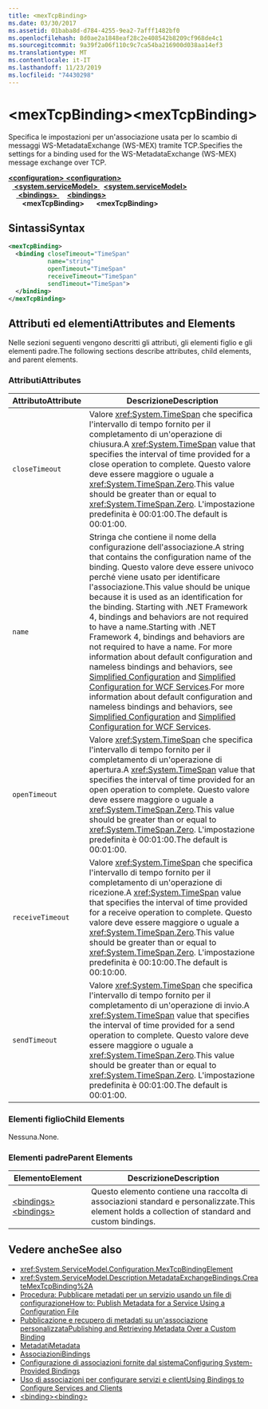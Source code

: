 ```yaml
---
title: <mexTcpBinding>
ms.date: 03/30/2017
ms.assetid: 01baba8d-d784-4255-9ea2-7afff1482bf0
ms.openlocfilehash: 8d0ae2a1848eaf28c2e408542b8209cf968de4c1
ms.sourcegitcommit: 9a39f2a06f110c9c7ca54ba216900d038aa14ef3
ms.translationtype: MT
ms.contentlocale: it-IT
ms.lasthandoff: 11/23/2019
ms.locfileid: "74430298"
---
```

# <a name="mextcpbinding"></a><span data-ttu-id="d39c2-101">\<mexTcpBinding></span><span class="sxs-lookup"><span data-stu-id="d39c2-101">\<mexTcpBinding></span></span>
<span data-ttu-id="d39c2-102">Specifica le impostazioni per un'associazione usata per lo scambio di messaggi WS-MetadataExchange (WS-MEX) tramite TCP.</span><span class="sxs-lookup"><span data-stu-id="d39c2-102">Specifies the settings for a binding used for the WS-MetadataExchange (WS-MEX) message exchange over TCP.</span></span>  
  
<span data-ttu-id="d39c2-103">[ **\<configuration>** ](../configuration-element.md)</span><span class="sxs-lookup"><span data-stu-id="d39c2-103">[**\<configuration>**](../configuration-element.md)</span></span>\
<span data-ttu-id="d39c2-104">&nbsp;&nbsp;[ **\<system.serviceModel>** ](system-servicemodel.md)</span><span class="sxs-lookup"><span data-stu-id="d39c2-104">&nbsp;&nbsp;[**\<system.serviceModel>**](system-servicemodel.md)</span></span>\
<span data-ttu-id="d39c2-105">&nbsp;&nbsp;&nbsp;&nbsp;[ **\<bindings>** ](bindings.md)</span><span class="sxs-lookup"><span data-stu-id="d39c2-105">&nbsp;&nbsp;&nbsp;&nbsp;[**\<bindings>**](bindings.md)</span></span>\
<span data-ttu-id="d39c2-106">&nbsp;&nbsp;&nbsp;&nbsp;&nbsp;&nbsp; **\<mexTcpBinding>**</span><span class="sxs-lookup"><span data-stu-id="d39c2-106">&nbsp;&nbsp;&nbsp;&nbsp;&nbsp;&nbsp;**\<mexTcpBinding>**</span></span>  
  
## <a name="syntax"></a><span data-ttu-id="d39c2-107">Sintassi</span><span class="sxs-lookup"><span data-stu-id="d39c2-107">Syntax</span></span>  
  
```xml  
<mexTcpBinding>
  <binding closeTimeout="TimeSpan"
           name="string"
           openTimeout="TimeSpan"
           receiveTimeout="TimeSpan"
           sendTimeout="TimeSpan">
  </binding>
</mexTcpBinding>
```  
  
## <a name="attributes-and-elements"></a><span data-ttu-id="d39c2-108">Attributi ed elementi</span><span class="sxs-lookup"><span data-stu-id="d39c2-108">Attributes and Elements</span></span>  
 <span data-ttu-id="d39c2-109">Nelle sezioni seguenti vengono descritti gli attributi, gli elementi figlio e gli elementi padre.</span><span class="sxs-lookup"><span data-stu-id="d39c2-109">The following sections describe attributes, child elements, and parent elements.</span></span>  
  
### <a name="attributes"></a><span data-ttu-id="d39c2-110">Attributi</span><span class="sxs-lookup"><span data-stu-id="d39c2-110">Attributes</span></span>  
  
|<span data-ttu-id="d39c2-111">Attributo</span><span class="sxs-lookup"><span data-stu-id="d39c2-111">Attribute</span></span>|<span data-ttu-id="d39c2-112">Descrizione</span><span class="sxs-lookup"><span data-stu-id="d39c2-112">Description</span></span>|  
|---------------|-----------------|  
|`closeTimeout`|<span data-ttu-id="d39c2-113">Valore <xref:System.TimeSpan> che specifica l'intervallo di tempo fornito per il completamento di un'operazione di chiusura.</span><span class="sxs-lookup"><span data-stu-id="d39c2-113">A <xref:System.TimeSpan> value that specifies the interval of time provided for a close operation to complete.</span></span> <span data-ttu-id="d39c2-114">Questo valore deve essere maggiore o uguale a <xref:System.TimeSpan.Zero>.</span><span class="sxs-lookup"><span data-stu-id="d39c2-114">This value should be greater than or equal to <xref:System.TimeSpan.Zero>.</span></span> <span data-ttu-id="d39c2-115">L'impostazione predefinita è 00:01:00.</span><span class="sxs-lookup"><span data-stu-id="d39c2-115">The default is 00:01:00.</span></span>|  
|`name`|<span data-ttu-id="d39c2-116">Stringa che contiene il nome della configurazione dell'associazione.</span><span class="sxs-lookup"><span data-stu-id="d39c2-116">A string that contains the configuration name of the binding.</span></span> <span data-ttu-id="d39c2-117">Questo valore deve essere univoco perché viene usato per identificare l'associazione.</span><span class="sxs-lookup"><span data-stu-id="d39c2-117">This value should be unique because it is used as an identification for the binding.</span></span> <span data-ttu-id="d39c2-118">Starting with .NET Framework 4, bindings and behaviors are not required to have a name.</span><span class="sxs-lookup"><span data-stu-id="d39c2-118">Starting with .NET Framework 4, bindings and behaviors are not required to have a name.</span></span> <span data-ttu-id="d39c2-119">For more information about default configuration and nameless bindings and behaviors, see [Simplified Configuration](../../../wcf/simplified-configuration.md) and [Simplified Configuration for WCF Services](../../../wcf/samples/simplified-configuration-for-wcf-services.md).</span><span class="sxs-lookup"><span data-stu-id="d39c2-119">For more information about default configuration and nameless bindings and behaviors, see [Simplified Configuration](../../../wcf/simplified-configuration.md) and [Simplified Configuration for WCF Services](../../../wcf/samples/simplified-configuration-for-wcf-services.md).</span></span>|  
|`openTimeout`|<span data-ttu-id="d39c2-120">Valore <xref:System.TimeSpan> che specifica l'intervallo di tempo fornito per il completamento di un'operazione di apertura.</span><span class="sxs-lookup"><span data-stu-id="d39c2-120">A <xref:System.TimeSpan> value that specifies the interval of time provided for an open operation to complete.</span></span> <span data-ttu-id="d39c2-121">Questo valore deve essere maggiore o uguale a <xref:System.TimeSpan.Zero>.</span><span class="sxs-lookup"><span data-stu-id="d39c2-121">This value should be greater than or equal to <xref:System.TimeSpan.Zero>.</span></span> <span data-ttu-id="d39c2-122">L'impostazione predefinita è 00:01:00.</span><span class="sxs-lookup"><span data-stu-id="d39c2-122">The default is 00:01:00.</span></span>|  
|`receiveTimeout`|<span data-ttu-id="d39c2-123">Valore <xref:System.TimeSpan> che specifica l'intervallo di tempo fornito per il completamento di un'operazione di ricezione.</span><span class="sxs-lookup"><span data-stu-id="d39c2-123">A <xref:System.TimeSpan> value that specifies the interval of time provided for a receive operation to complete.</span></span> <span data-ttu-id="d39c2-124">Questo valore deve essere maggiore o uguale a <xref:System.TimeSpan.Zero>.</span><span class="sxs-lookup"><span data-stu-id="d39c2-124">This value should be greater than or equal to <xref:System.TimeSpan.Zero>.</span></span> <span data-ttu-id="d39c2-125">L'impostazione predefinita è 00:10:00.</span><span class="sxs-lookup"><span data-stu-id="d39c2-125">The default is 00:10:00.</span></span>|  
|`sendTimeout`|<span data-ttu-id="d39c2-126">Valore <xref:System.TimeSpan> che specifica l'intervallo di tempo fornito per il completamento di un'operazione di invio.</span><span class="sxs-lookup"><span data-stu-id="d39c2-126">A <xref:System.TimeSpan> value that specifies the interval of time provided for a send operation to complete.</span></span> <span data-ttu-id="d39c2-127">Questo valore deve essere maggiore o uguale a <xref:System.TimeSpan.Zero>.</span><span class="sxs-lookup"><span data-stu-id="d39c2-127">This value should be greater than or equal to <xref:System.TimeSpan.Zero>.</span></span> <span data-ttu-id="d39c2-128">L'impostazione predefinita è 00:01:00.</span><span class="sxs-lookup"><span data-stu-id="d39c2-128">The default is 00:01:00.</span></span>|  
  
### <a name="child-elements"></a><span data-ttu-id="d39c2-129">Elementi figlio</span><span class="sxs-lookup"><span data-stu-id="d39c2-129">Child Elements</span></span>  
 <span data-ttu-id="d39c2-130">Nessuna.</span><span class="sxs-lookup"><span data-stu-id="d39c2-130">None.</span></span>  
  
### <a name="parent-elements"></a><span data-ttu-id="d39c2-131">Elementi padre</span><span class="sxs-lookup"><span data-stu-id="d39c2-131">Parent Elements</span></span>  
  
|<span data-ttu-id="d39c2-132">Elemento</span><span class="sxs-lookup"><span data-stu-id="d39c2-132">Element</span></span>|<span data-ttu-id="d39c2-133">Descrizione</span><span class="sxs-lookup"><span data-stu-id="d39c2-133">Description</span></span>|  
|-------------|-----------------|  
|[<span data-ttu-id="d39c2-134">\<bindings></span><span class="sxs-lookup"><span data-stu-id="d39c2-134">\<bindings></span></span>](bindings.md)|<span data-ttu-id="d39c2-135">Questo elemento contiene una raccolta di associazioni standard e personalizzate.</span><span class="sxs-lookup"><span data-stu-id="d39c2-135">This element holds a collection of standard and custom bindings.</span></span>|  
  
## <a name="see-also"></a><span data-ttu-id="d39c2-136">Vedere anche</span><span class="sxs-lookup"><span data-stu-id="d39c2-136">See also</span></span>

- <xref:System.ServiceModel.Configuration.MexTcpBindingElement>
- <xref:System.ServiceModel.Description.MetadataExchangeBindings.CreateMexTcpBinding%2A>
- [<span data-ttu-id="d39c2-137">Procedura: Pubblicare metadati per un servizio usando un file di configurazione</span><span class="sxs-lookup"><span data-stu-id="d39c2-137">How to: Publish Metadata for a Service Using a Configuration File</span></span>](../../../wcf/feature-details/how-to-publish-metadata-for-a-service-using-a-configuration-file.md)
- [<span data-ttu-id="d39c2-138">Pubblicazione e recupero di metadati su un'associazione personalizzata</span><span class="sxs-lookup"><span data-stu-id="d39c2-138">Publishing and Retrieving Metadata Over a Custom Binding</span></span>](../../../wcf/extending/publishing-and-retrieving-metadata-over-a-custom-binding.md)
- [<span data-ttu-id="d39c2-139">Metadati</span><span class="sxs-lookup"><span data-stu-id="d39c2-139">Metadata</span></span>](../../../wcf/feature-details/metadata.md)
- [<span data-ttu-id="d39c2-140">Associazioni</span><span class="sxs-lookup"><span data-stu-id="d39c2-140">Bindings</span></span>](../../../wcf/bindings.md)
- [<span data-ttu-id="d39c2-141">Configurazione di associazioni fornite dal sistema</span><span class="sxs-lookup"><span data-stu-id="d39c2-141">Configuring System-Provided Bindings</span></span>](../../../wcf/feature-details/configuring-system-provided-bindings.md)
- [<span data-ttu-id="d39c2-142">Uso di associazioni per configurare servizi e client</span><span class="sxs-lookup"><span data-stu-id="d39c2-142">Using Bindings to Configure Services and Clients</span></span>](../../../wcf/using-bindings-to-configure-services-and-clients.md)
- [<span data-ttu-id="d39c2-143">\<binding></span><span class="sxs-lookup"><span data-stu-id="d39c2-143">\<binding></span></span>](bindings.md)
